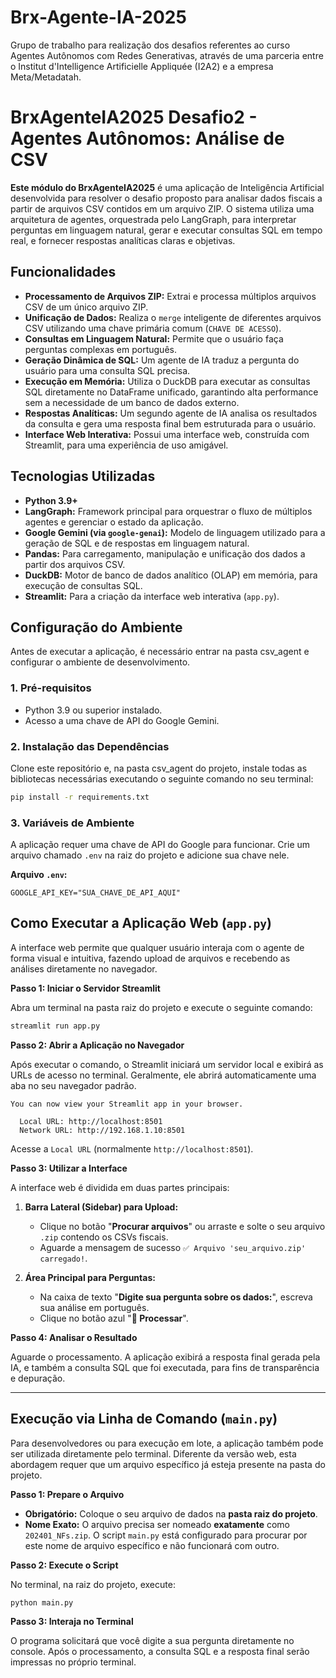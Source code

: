 # Brx-Agente-IA-2025
Grupo de trabalho para realização dos desafios referentes ao curso Agentes Autônomos com Redes Generativas, através de uma parceria entre o Institut d'Intelligence Artificielle Appliquée (I2A2) e a empresa Meta/Metadatah.

# BrxAgenteIA2025 Desafio2 - Agentes Autônomos: Análise de CSV

**Este módulo do BrxAgenteIA2025** é uma aplicação de Inteligência Artificial desenvolvida para resolver o desafio proposto para analisar dados fiscais a partir de arquivos CSV contidos em um arquivo ZIP. O sistema utiliza uma arquitetura de agentes, orquestrada pelo LangGraph, para interpretar perguntas em linguagem natural, gerar e executar consultas SQL em tempo real, e fornecer respostas analíticas claras e objetivas.

## Funcionalidades

  - **Processamento de Arquivos ZIP:** Extrai e processa múltiplos arquivos CSV de um único arquivo ZIP.
  - **Unificação de Dados:** Realiza o `merge` inteligente de diferentes arquivos CSV utilizando uma chave primária comum (`CHAVE DE ACESSO`).
  - **Consultas em Linguagem Natural:** Permite que o usuário faça perguntas complexas em português.
  - **Geração Dinâmica de SQL:** Um agente de IA traduz a pergunta do usuário para uma consulta SQL precisa.
  - **Execução em Memória:** Utiliza o DuckDB para executar as consultas SQL diretamente no DataFrame unificado, garantindo alta performance sem a necessidade de um banco de dados externo.
  - **Respostas Analíticas:** Um segundo agente de IA analisa os resultados da consulta e gera uma resposta final bem estruturada para o usuário.
  - **Interface Web Interativa:** Possui uma interface web, construída com Streamlit, para uma experiência de uso amigável.

## Tecnologias Utilizadas

  - **Python 3.9+**
  - **LangGraph:** Framework principal para orquestrar o fluxo de múltiplos agentes e gerenciar o estado da aplicação.
  - **Google Gemini (via `google-genai`):** Modelo de linguagem utilizado para a geração de SQL e de respostas em linguagem natural.
  - **Pandas:** Para carregamento, manipulação e unificação dos dados a partir dos arquivos CSV.
  - **DuckDB:** Motor de banco de dados analítico (OLAP) em memória, para execução de consultas SQL.
  - **Streamlit:** Para a criação da interface web interativa (`app.py`).

## Configuração do Ambiente

Antes de executar a aplicação, é necessário entrar na pasta csv_agent e configurar o ambiente de desenvolvimento.

### 1\. Pré-requisitos

  - Python 3.9 ou superior instalado.
  - Acesso a uma chave de API do Google Gemini.

### 2\. Instalação das Dependências

Clone este repositório e, na pasta csv_agent do projeto, instale todas as bibliotecas necessárias executando o seguinte comando no seu terminal:

```bash
pip install -r requirements.txt
```

### 3\. Variáveis de Ambiente

A aplicação requer uma chave de API do Google para funcionar. Crie um arquivo chamado `.env` na raiz do projeto e adicione sua chave nele.

**Arquivo `.env`:**

```
GOOGLE_API_KEY="SUA_CHAVE_DE_API_AQUI"
```

## Como Executar a Aplicação Web (`app.py`)

A interface web permite que qualquer usuário interaja com o agente de forma visual e intuitiva, fazendo upload de arquivos e recebendo as análises diretamente no navegador.

**Passo 1: Iniciar o Servidor Streamlit**

Abra um terminal na pasta raiz do projeto e execute o seguinte comando:

```bash
streamlit run app.py
```

**Passo 2: Abrir a Aplicação no Navegador**

Após executar o comando, o Streamlit iniciará um servidor local e exibirá as URLs de acesso no terminal. Geralmente, ele abrirá automaticamente uma aba no seu navegador padrão.

```
You can now view your Streamlit app in your browser.

  Local URL: http://localhost:8501
  Network URL: http://192.168.1.10:8501
```

Acesse a `Local URL` (normalmente `http://localhost:8501`).

**Passo 3: Utilizar a Interface**

A interface web é dividida em duas partes principais:

1.  **Barra Lateral (Sidebar) para Upload:**

      - Clique no botão "**Procurar arquivos**" ou arraste e solte o seu arquivo `.zip` contendo os CSVs fiscais.
      - Aguarde a mensagem de sucesso `✅ Arquivo 'seu_arquivo.zip' carregado!`.

2.  **Área Principal para Perguntas:**

      - Na caixa de texto "**Digite sua pergunta sobre os dados:**", escreva sua análise em português.
      - Clique no botão azul "**🚀 Processar**".

**Passo 4: Analisar o Resultado**

Aguarde o processamento. A aplicação exibirá a resposta final gerada pela IA, e também a consulta SQL que foi executada, para fins de transparência e depuração.

-----

## Execução via Linha de Comando (`main.py`)

Para desenvolvedores ou para execução em lote, a aplicação também pode ser utilizada diretamente pelo terminal. Diferente da versão web, esta abordagem requer que um arquivo específico já esteja presente na pasta do projeto.

**Passo 1: Prepare o Arquivo**

  - **Obrigatório:** Coloque o seu arquivo de dados na **pasta raiz do projeto**.
  - **Nome Exato:** O arquivo precisa ser nomeado **exatamente** como `202401_NFs.zip`. O script `main.py` está configurado para procurar por este nome de arquivo específico e não funcionará com outro.

**Passo 2: Execute o Script**

No terminal, na raiz do projeto, execute:

```bash
python main.py
```

**Passo 3: Interaja no Terminal**

O programa solicitará que você digite a sua pergunta diretamente no console. Após o processamento, a consulta SQL e a resposta final serão impressas no próprio terminal.
